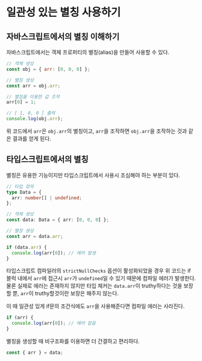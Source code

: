 # 일관성 있는 별칭 사용하기

## 자바스크립트에서의 별칭 이해하기

자바스크립트에서는 객체 프로퍼티의 별칭(alias)을 만들어 사용할 수 있다.

```js
// 객체 생성
const obj = { arr: [0, 0, 0] };

// 별칭 생성
const arr = obj.arr;

// 별칭을 이용한 값 조작
arr[0] = 1;

// [ 1, 0, 0 ] 출력
console.log(obj.arr);
```

위 코드에서 `arr`은 `obj.arr`의 별칭이고, `arr`을 조작하면 `obj.arr`을 조작하는 것과
같은 결과를 얻게 된다.

## 타입스크립트에서의 별칭

별칭은 유용한 기능이지만 타입스크립트에서 사용시 조심해야 하는 부분이 있다.

```ts
// 타입 정의
type Data = {
  arr: number[] | undefined;
};

// 객체 생성
const data: Data = { arr: [0, 0, 0] };

// 별칭 생성
const arr = data.arr;

if (data.arr) {
  console.log(arr[0]); // 에러 발생
}
```

타입스크립트 컴파일러의 `strictNullChecks` 옵션이 활성화되었을 경우 위 코드는 if 블럭
내에서 `arr`에 접근시 `arr`가 `undefined`일 수 있기 때문에 컴파일 에러가 발생한다. 물론
실제로 에러는 존재하지 않지만 타입 체커는 `data.arr`이 truthy하다는 것을 보장할 뿐,
`arr`이 truthy할것이란 보장은 해주지 않는다.

이 때 일관성 있게 if문의 조건식에도 `arr`을 사용해준다면 컴파일 에러는 사라진다.

```ts
if (arr) {
  console.log(arr[0]); // 에러 없음
}
```

별칭을 생성할 때 비구조화를 이용하면 더 간결하고 편리하다.

```ts
const { arr } = data;
```
